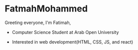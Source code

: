 # FatmahMohammed


Greeting everyone, I'm Fatimah,

 * Computer Science Student at Arab Open University

* Interested in web development(HTML, CSS, JS, and react)
